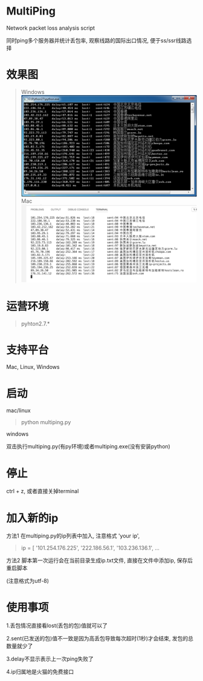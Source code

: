 # MultiPing
Network packet loss analysis script

同时ping多个服务器并统计丢包率, 观察线路的国际出口情况, 便于ss/ssr线路选择
# 效果图
> Windows
![](img/show_win.png)
> Mac
![](img/show_mac.png)
# 运营环境
> pyhton2.7.*
# 支持平台
Mac, Linux, Windows
# 启动
mac/linux
> python multiping.py

windows

双击执行multiping.py(有py环境)或者multiping.exe(没有安装python)
# 停止
ctrl + z, 或者直接关掉terminal
# 加入新的ip
方法1 在multiping.py的ip列表中加入, 注意格式 'your ip',
>ip = [  '101.254.176.225', '222.186.56.1', '103.236.136.1', ...

方法2 脚本第一次运行会在当前目录生成ip.txt文件, 直接在文件中添加ip, 保存后重启脚本

(注意格式为utf-8)
# 使用事项

1.丢包情况直接看lost(丢包的包)值就可以了

2.sent(已发送的包)值不一致是因为高丢包导致每次超时(1秒)才会结束, 发包的总数量就少了

3.delay不显示表示上一次ping失败了

4.ip归属地是火猫的免费接口
